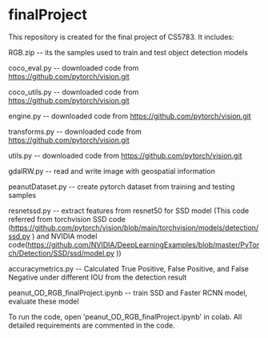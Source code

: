 # finalProject
This repository is created for the final project of CS5783. It includes:

RGB.zip  -- its the samples used to train and test object detection models

coco_eval.py -- downloaded code from https://github.com/pytorch/vision.git 

coco_utils.py -- downloaded code from https://github.com/pytorch/vision.git 

engine.py -- downloaded code from https://github.com/pytorch/vision.git 

transforms.py -- downloaded code from https://github.com/pytorch/vision.git 

utils.py -- downloaded code from https://github.com/pytorch/vision.git 

 
 
gdalRW.py -- read and write image with geospatial information 

peanutDataset.py  -- create pytorch dataset from training and testing samples 

resnetssd.py  -- extract features from resnet50 for SSD model (This code referred from torchvision SSD code (https://github.com/pytorch/vision/blob/main/torchvision/models/detection/ssd.py ) and NVIDIA model code(https://github.com/NVIDIA/DeepLearningExamples/blob/master/PyTorch/Detection/SSD/ssd/model.py ))  

accuracymetrics.py -- Calculated True Positive, False Positive, and False Negative under different IOU from the detection result 

peanut_OD_RGB_finalProject.ipynb --  train SSD and Faster RCNN model, evaluate these model 


To run the code, open 'peanut_OD_RGB_finalProject.ipynb' in colab. All detailed requirements are commented in the code.
